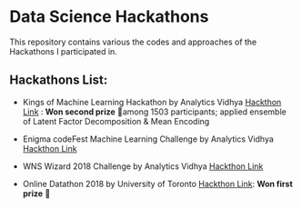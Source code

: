 # Data Science Hackathons

This repository contains various the codes and approaches of the Hackathons I participated in.

## Hackathons List:

* Kings of Machine Learning Hackathon by Analytics Vidhya [Hackthon Link](https://datahack.analyticsvidhya.com/contest/kings-of-machine-learning/) : **Won second prize** 🥈among 1503 participants; applied ensemble of Latent Factor Decomposition & Mean Encoding

* Enigma codeFest Machine Learning Challenge by Analytics Vidhya [Hackthon Link](https://datahack.analyticsvidhya.com/contest/enigma-codefest-machine-learning/)

* WNS Wizard 2018 Challenge by Analytics Vidhya [Hackthon Link](https://datahack.analyticsvidhya.com/contest/wns-analytics-hackathon-2018/)

* Online Datathon 2018 by University of Toronto [Hackthon Link](https://www.rotman.utoronto.ca/Degrees/MastersPrograms/SpecializedProgramsBlog/MMA/The-Rotman-MMA-Online-Datathon--And-the-Winners-Are): **Won first prize** 🥇
